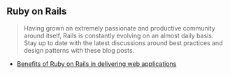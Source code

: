## Ruby on Rails
>Having grown an extremely passionate and productive community around itself, Rails is constantly evolving on an almost daily basis. Stay up to date with the latest discussions around best practices and design patterns with these blog posts.

* [Benefits of Ruby on Rails in delivering web applications](posts/benefits_of_ruby_on_rails.md)
